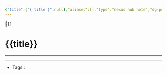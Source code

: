 ```yaml
---
{"title":{"{ title }":null},"aliases":[],"type":"nexus hub note","dg-publish":true,"dg-hide":true,"publish":true,"tags":["hub-note"],"permalink":"/home/meta/templates/hub-templates/","hide":true,"dgPassFrontmatter":true,"created":"2023-09-08T14:11:31.690-07:00","updated":"2023-09-10T14:16:48.778-07:00"}
---
```



🔺[[

# {{title}}
---











---
- Tags:: 








